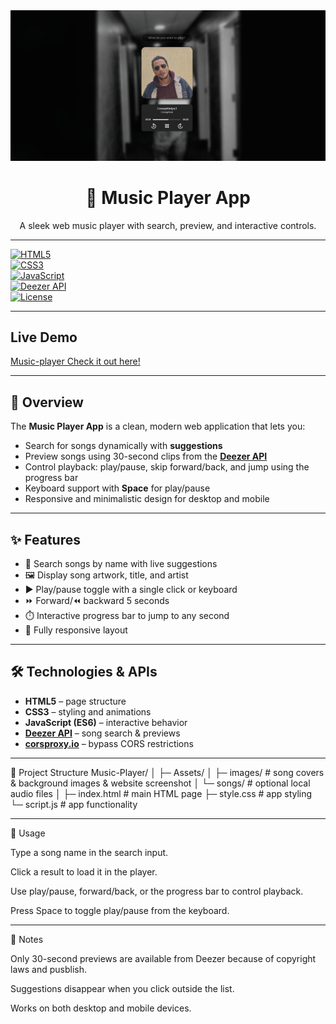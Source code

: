 <div align="center">
  <img alt="Waether app" src="Assets/images/music-player/Website2.png">
   <h1>🎵 Music Player App</h1>
  <p>A sleek web music player with search, preview, and interactive controls.</p>
</div>

---

[![HTML5](https://img.shields.io/badge/HTML5-E34F26?style=flat-square&logo=html5&logoColor=white)](https://developer.mozilla.org/en-US/docs/Web/HTML)  
[![CSS3](https://img.shields.io/badge/CSS3-1572B6?style=flat-square&logo=css3&logoColor=white)](https://developer.mozilla.org/en-US/docs/Web/CSS)  
[![JavaScript](https://img.shields.io/badge/JavaScript-F7DF1E?style=flat-square&logo=javascript&logoColor=black)](https://developer.mozilla.org/en-US/docs/Web/JavaScript)  
[![Deezer API](https://img.shields.io/badge/Deezer-API-blue?style=flat-square)](https://developers.deezer.com/api)  
[![License](https://img.shields.io/badge/License-MIT-green?style=flat-square)](LICENSE)

---

## Live Demo

[Music-player Check it out here!](https://mussic-playerrr.netlify.app/)

---

## 🌟 Overview

The **Music Player App** is a clean, modern web application that lets you:  

- Search for songs dynamically with **suggestions**
- Preview songs using 30-second clips from the **[Deezer API](https://developers.deezer.com/api)**
- Control playback: play/pause, skip forward/back, and jump using the progress bar
- Keyboard support with **Space** for play/pause
- Responsive and minimalistic design for desktop and mobile  

---

## ✨ Features

- 🎵 Search songs by name with live suggestions  
- 🖼️ Display song artwork, title, and artist  
- ▶️ Play/pause toggle with a single click or keyboard  
- ⏩ Forward/⏪ backward 5 seconds  
- ⏱️ Interactive progress bar to jump to any second  
- 📱 Fully responsive layout  

---

## 🛠️ Technologies & APIs

- **HTML5** – page structure  
- **CSS3** – styling and animations  
- **JavaScript (ES6)** – interactive behavior  
- **[Deezer API](https://developers.deezer.com/api)** – song search & previews  
- **[corsproxy.io](https://corsproxy.io/)** – bypass CORS restrictions  

---


📂 Project Structure
Music-Player/
│
├─ Assets/
│   ├─ images/      # song covers & background images & website screenshot
│   └─ songs/       # optional local audio files
│
├─ index.html       # main HTML page
├─ style.css        # app styling
└─ script.js        # app functionality

---

🔧 Usage

Type a song name in the search input.

Click a result to load it in the player.

Use play/pause, forward/back, or the progress bar to control playback.

Press Space to toggle play/pause from the keyboard.

---
📌 Notes

Only 30-second previews are available from Deezer because of copyright laws and pusblish.

Suggestions disappear when you click outside the list.

Works on both desktop and mobile devices.


